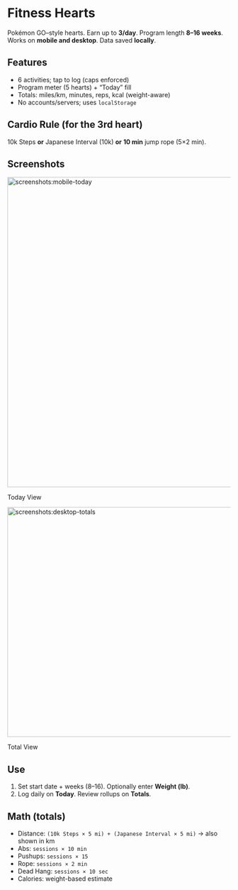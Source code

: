 # Fitness Hearts

Pokémon GO–style hearts. Earn up to **3/day**. Program length **8–16 weeks**. Works on **mobile and desktop**. Data saved **locally**.

## Features
- 6 activities; tap to log (caps enforced)
- Program meter (5 hearts) + “Today” fill
- Totals: miles/km, minutes, reps, kcal (weight-aware)
- No accounts/servers; uses `localStorage`

## Cardio Rule (for the 3rd heart)
10k Steps **or** Japanese Interval (10k) **or** **10 min** jump rope (5×2 min).

## Screenshots

<img width="1083" height="699" alt="screenshots:mobile-today" src="https://github.com/user-attachments/assets/f24c619d-1095-48a8-bbc6-1a73f1796a1d" />

Today View


<img width="1070" height="518" alt="screenshots:desktop-totals" src="https://github.com/user-attachments/assets/7aeda5b2-5197-40d8-bbe4-8ef5637bd793" />

Total View

## Use
1. Set start date + weeks (8–16). Optionally enter **Weight (lb)**.
2. Log daily on **Today**. Review rollups on **Totals**.

## Math (totals)
- Distance: `(10k Steps × 5 mi) + (Japanese Interval × 5 mi)` → also shown in km  
- Abs: `sessions × 10 min`  
- Pushups: `sessions × 15`  
- Rope: `sessions × 2 min`  
- Dead Hang: `sessions × 10 sec`  
- Calories: weight-based estimate
